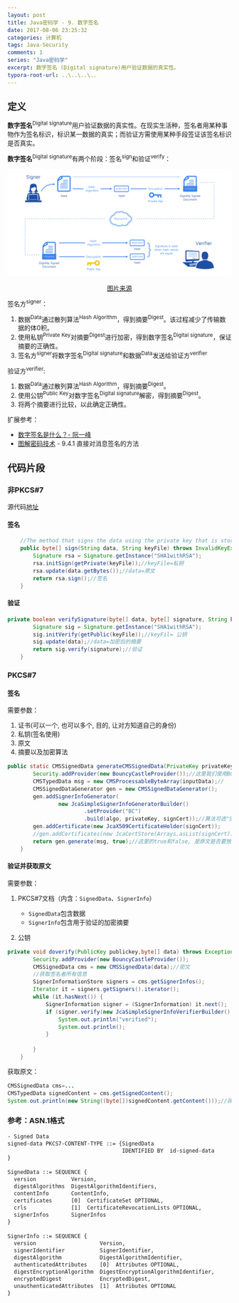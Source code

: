 ```yaml
---
layout: post
title: Java密码学 - 9. 数字签名
date: 2017-08-06 23:25:32
categories: 计算机
tags: Java-Security 
comments: 1
series: "Java密码学"
excerpt: 数字签名 (Digital signature)用户验证数据的真实性。
typora-root-url: ..\..\..\..
---
```


## 定义

**数字签名**<sup>Digital signature</sup>用户验证数据的真实性。在现实生活种，签名者用某种事物作为签名标识，标识某一数据的真实；而验证方需使用某种手段签证该签名标识是否真实。

**数字签名**<sup>Digital signature</sup>有两个阶段：签名<sup>sign</sup>和验证<sup>verify</sup>：

![Image for post](/assets/blog_res/image-202105300236.png)

<p style="text-align: center;"><a href="https://medium.com/@meruja/digital-signature-generation-75cc63b7e1b4">图片来源</a></p>

签名方<sup>signer</sup>：

1. 数据<sup>Data</sup>通过散列算法<sup>Hash Algorithm</sup>，得到摘要<sup>Digest</sup>。该过程减少了传输数据的体0积。
2. 使用私钥<sup>Private Key</sup>对摘要<sup>Digest</sup>进行加密，得到数字签名<sup>Digital signature</sup>，保证摘要的正确性。
3. 签名方<sup>signer</sup>将数字签名<sup>Digital signature</sup>和数据<sup>Data</sup>发送给验证方<sup>verifier</sup>

验证方<sup>verifier</sup>:

1. 数据<sup>Data</sup>通过散列算法<sup>Hash Algorithm</sup>，得到摘要<sup>Digest</sup>。
2. 使用公钥<sup>Public Key</sup>对数字签名<sup>Digital signature</sup>解密，得到摘要<sup>Digest</sup>。
3. 将两个摘要进行比较，以此确定正确性。

扩展参考：

- [数字签名是什么？- 阮一峰](http://www.ruanyifeng.com/blog/2011/08/what_is_a_digital_signature.html)
- [图解密码技术](https://www.ituring.com.cn/book/1737) -  9.4.1 直接对消息签名的方法

## 代码片段

### 非PKCS#7

源代码[地址](https://www.mkyong.com/java/java-digital-signatures-example/)

#### 签名

```java
	//The method that signs the data using the private key that is stored in keyFile path
	public byte[] sign(String data, String keyFile) throws InvalidKeyException, Exception{
		Signature rsa = Signature.getInstance("SHA1withRSA");
		rsa.initSign(getPrivate(keyFile));//keyFile=私钥
		rsa.update(data.getBytes());//data=原文
		return rsa.sign();//签名
	}
```

#### 验证

```java
private boolean verifySignature(byte[] data, byte[] signature, String keyFile) throws Exception {
		Signature sig = Signature.getInstance("SHA1withRSA");
		sig.initVerify(getPublic(keyFile));//keyFil= 公钥
		sig.update(data);//data=加密后的摘要
		return sig.verify(signature);//验证
	}
```
### PKCS#7

#### 签名

需要参数：

1.  证书(可以一个, 也可以多个, 目的, 让对方知道自己的身份)
2.  私钥(签名使用)
3.  原文
4.  摘要以及加密算法


```java
public static CMSSignedData generateCMSSignedData(PrivateKey privateKey, X509Certificate signCert, byte[] inputData, String algo)throws Exception {
		Security.addProvider(new BouncyCastleProvider());//这里我们使用BC的代码库
		CMSTypedData msg = new CMSProcessableByteArray(inputData);//
		CMSSignedDataGenerator gen = new CMSSignedDataGenerator();
		gen.addSignerInfoGenerator(
				new JcaSimpleSignerInfoGeneratorBuilder()
						.setProvider("BC")
						.build(algo, privateKey, signCert));//算法可选"SHA1withRSA"
		gen.addCertificate(new JcaX509CertificateHolder(signCert));
		//gen.addCertificates(new JcaCertStore(Arrays.asList(signCert))); 添加若干个证书时候用
		return gen.generate(msg, true);//这里的true和false, 是原文是否要放在CMSSignedData里
	}
```

#### 验证并获取原文

需要参数：

1. PKCS#7文档（内含：`SignedData`、`SignerInfo`）
   - `SignedData`包含数据
   - `SignerInfo`包含用于验证的加密摘要

2. 公钥

```java
private void doverify(PublicKey publickey,byte[] data) throws Exception {
		Security.addProvider(new BouncyCastleProvider());
		CMSSignedData cms = new CMSSignedData(data);//密文
		//获取签名者所有信息
		SignerInformationStore signers = cms.getSignerInfos();
		Iterator it = signers.getSigners().iterator();
		while (it.hasNext()) {
			SignerInformation signer = (SignerInformation) it.next();
			if (signer.verify(new JcaSimpleSignerInfoVerifierBuilder() .setProvider("BC").build(publickey))) {//共要
				System.out.println("verified");
				System.out.println();
			}

		}
	}
```

获取原文：

```java
CMSSignedData cms=...
CMSTypedData signedContent = cms.getSignedContent();
System.out.println(new String((byte[])signedContent.getContent()));//获得原文数据
```

### 参考：ASN.1格式

```
- Signed Data
signed-data PKCS7-CONTENT-TYPE ::= {SignedData
                                    IDENTIFIED BY  id-signed-data
}

SignedData ::= SEQUENCE {
  version           Version,
  digestAlgorithms  DigestAlgorithmIdentifiers,
  contentInfo       ContentInfo,
  certificates      [0]  CertificateSet OPTIONAL,
  crls              [1]  CertificateRevocationLists OPTIONAL,
  signerInfos       SignerInfos
}

SignerInfo ::= SEQUENCE {
  version                    Version,
  signerIdentifier           SignerIdentifier,
  digestAlgorithm            DigestAlgorithmIdentifier,
  authenticatedAttributes    [0]  Attributes OPTIONAL,
  digestEncryptionAlgorithm  DigestEncryptionAlgorithmIdentifier,
  encryptedDigest            EncryptedDigest,
  unauthenticatedAttributes  [1]  Attributes OPTIONAL
}
```

